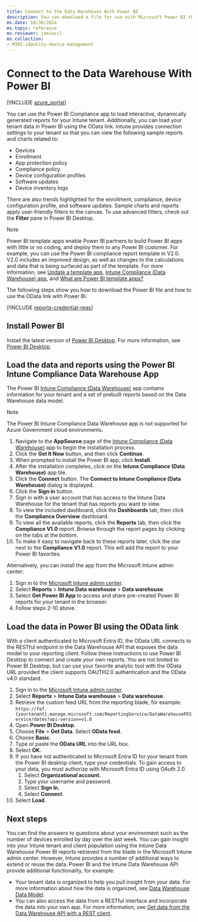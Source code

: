 ```yaml
---
title: Connect to the Data Warehouse With Power BI
description: You can download a file for use with Microsoft Power BI that allows you to load interactive, dynamically generated reports for your Microsoft Intune tenant.
ms.date: 10/30/2024
ms.topic: reference
ms.reviewer: jamiesil
ms.collection:
- M365-identity-device-management
---
```


# Connect to the Data Warehouse With Power BI

[!INCLUDE [azure_portal](../includes/azure_portal.md)]

You can use the Power BI Compliance app to load interactive, dynamically generated reports for your Intune tenant. Additionally, you can load your tenant data in Power BI using the OData link. Intune provides connection settings to your tenant so that you can view the following sample reports and charts related to:

- Devices
- Enrollment
- App protection policy
- Compliance policy
- Device configuration profiles
- Software updates
- Device inventory logs

There are also trends highlighted for the enrollment, compliance, device configuration profile, and software updates. Sample charts and reports apply user-friendly filters to the canvas. To use advanced filters, check out the **Filter** pane in Power BI Desktop.

> [!NOTE]
> Power BI template apps enable Power BI partners to build Power BI apps with little or no coding, and deploy them to any Power BI customer. For example, you can use the Power BI compliance report template in V2.0. V2.0 includes an improved design, as well as changes to the calculations and data that is being surfaced as part of the template. For more information, see [Update a template app](/power-bi/service-template-apps-install-distribute#update-a-template-app), [Intune Compliance (Data Warehouse) app](https://appsource.microsoft.com/product/power-bi/pbi_intune.intune_compliance_dw_app-preview?flightCodes=65ede247-5273-43b8-8a25-b89c7d211fbd), and [What are Power BI template apps?](/power-bi/service-template-apps-overview)

The following steps show you how to download the Power BI file and how to use the OData link with Power BI.

[!INCLUDE [reports-credential-reqs](../includes/reports-credential-reqs.md)]

## Install Power BI

Install the latest version of [Power BI Desktop](https://aka.ms/intune/datawarehouseapi/installpowerbi). For more information, see [Power BI Desktop](https://powerbi.microsoft.com/desktop).

## Load the data and reports using the Power BI Intune Compliance Data Warehouse App

The Power BI [Intune Compliance (Data Warehouse)](https://aka.ms/intune/datawarehouseapi/getpowerbiapp) app contains information for your tenant and a set of prebuilt reports based on the Data Warehouse data model.

> [!NOTE]
> The Power BI Intune Compliance Data Warehouse app is not supported for Azure Government cloud environments.

1. Navigate to the **AppSource** page of the [Intune Compliance (Data Warehouse)](https://aka.ms/intune/datawarehouseapi/getpowerbiapp) app to begin the installation process.
2. Click the **Get It Now** button, and then click **Continue**.
3. When prompted to install the Power BI app, click **Install**.
4. After the installation completes, click on the **Intune Compliance (Data Warehouse)** app tile.
5. Click the **Connect** button. The **Connect to Intune Compliance (Data Warehouse)** dialog is displayed.
6. Click the **Sign in** button.
7. Sign in with a user account that has access to the Intune Data Warehouse for the tenant that has reports you want to view.
8. To view the included dashboard, click the **Dashboards** tab, then click the **Compliance Overview** dashboard.
9. To view all the available reports, click the **Reports** tab, then click the **Compliance V1.0** report. Browse through the report pages by clicking on the tabs at the bottom.
10. To make it easy to navigate back to these reports later, click the star next to the **Compliance V1.0** report. This will add the report to your Power BI favorites.

Alternatively, you can install the app from the Microsoft Intune admin center:

1. Sign in to the [Microsoft Intune admin center](https://go.microsoft.com/fwlink/?linkid=2109431).
2. Select **Reports** > **Intune Data warehouse** > **Data warehouse**.
3. Select **Get Power BI App** to access and share pre-created Power BI reports for your tenant in the browser.
4. Follow steps 2-10 above.

## Load the data in Power BI using the OData link

With a client authenticated to Microsoft Entra ID, the OData URL connects to the RESTful endpoint in the Data Warehouse API that exposes the data model to your reporting client. Follow these instructions to use Power BI Desktop to connect and create your own reports. You are not limited to Power BI Desktop, but can use your favorite analytic tool with the OData URL provided the client supports OAUTH2.0 authentication and the OData v4.0 standard.

1. Sign in to the [Microsoft Intune admin center](https://go.microsoft.com/fwlink/?linkid=2109431).
2. Select **Reports** > **Intune Data warehouse** > **Data warehouse**.
3. Retrieve the custom feed URL from the reporting blade, for example:<br>
    `https://fef.{yourtenant}.manage.microsoft.com/ReportingService/DataWarehouseFEService/dates?api-version=v1.0`
4. Open **Power BI Desktop**.
5. Choose **File** > **Get Data**. Select **OData feed**.
6. Choose **Basic**.
7. Type or paste the **OData URL** into the URL box.
8. Select **OK**.
9. If you have not authenticated to Microsoft Entra ID for your tenant from the Power BI desktop client, type your credentials. To gain access to your data, you must authorize with Microsoft Entra ID using OAuth 2.0.
    1. Select **Organizational account**.
    2. Type your username and password.
    3. Select **Sign In.**
    4. Select **Connect**.
10. Select **Load**.

## Next steps

You can find the answers to questions about your environment such as the number of devices enrolled by day over the last week. You can gain insight into your Intune tenant and client population using the Intune Data Warehouse Power BI reports retrieved from the blade in the Microsoft Intune admin center. However, Intune provides a number of additional ways to extend or reuse the data. Power BI and the Intune Data Warehouse API provide additional functionality, for example:

<!-- - You can use Power BI Desktop to create additional report types with your data. For example, you could create a custom chart representing the ratio of device manufactures in your enterprise. For more information about creating custom reports with Power BI and the Intune Data Warehouse, see `BLOG POST ON POWER BI`. -->
- Your tenant data is organized to help you pull insight from your data. For more information about how the data is organized, see [Data Warehouse Data Model](reports-ref-data-model.md).
- You can also access the data from a RESTful interface and incorporate the data into your own app. For more information, see [Get data from the Data Warehouse API with a REST client](reports-proc-data-rest.md).
